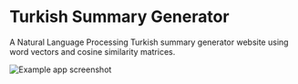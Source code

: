 # Turkish Summary Generator

A Natural Language Processing Turkish summary generator website using word vectors and cosine similarity matrices.

![Example app screenshot](https://user-images.githubusercontent.com/48856944/227792488-0df555c0-40de-4d4a-a199-a62f2977a057.png)

